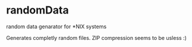 # randomData
random data genarator for *NIX systems

Generates completly random files. ZIP compression seems to be usless :)
